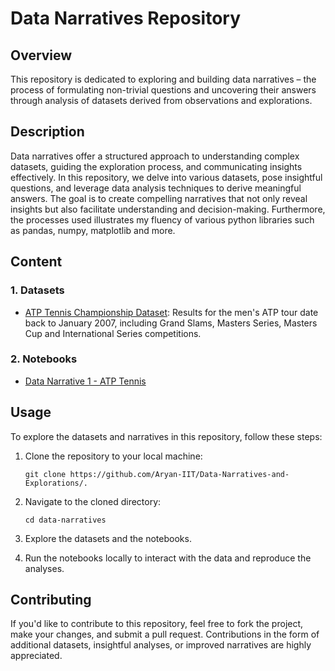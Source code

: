 # Data Narratives Repository

## Overview

This repository is dedicated to exploring and building data narratives – the process of formulating non-trivial questions and uncovering their answers through analysis of datasets derived from observations and explorations.

## Description

Data narratives offer a structured approach to understanding complex datasets, guiding the exploration process, and communicating insights effectively. In this repository, we delve into various datasets, pose insightful questions, and leverage data analysis techniques to derive meaningful answers. The goal is to create compelling narratives that not only reveal insights but also facilitate understanding and decision-making.
Furthermore, the processes used illustrates my fluency of various python libraries such as pandas, numpy, matplotlib and more. 

## Content

### 1. Datasets
- [ATP Tennis Championship Dataset](https://data.world/tylerudite/atp-match-data?authuser=3 ): Results for the men's ATP tour date back to January 2007, including Grand Slams, Masters Series, Masters Cup and International Series competitions.

### 2. Notebooks
  - [Data Narrative 1 - ATP Tennis](ATP%20Tennis/Data%20Narrative%20-%20ATP%20Tennis.ipynb)

## Usage

To explore the datasets and narratives in this repository, follow these steps:

1. Clone the repository to your local machine:

   ```
   git clone https://github.com/Aryan-IIT/Data-Narratives-and-Explorations/.
   ```

2. Navigate to the cloned directory:

   ```
   cd data-narratives
   ```

3. Explore the datasets and the notebooks.

4. Run the notebooks locally to interact with the data and reproduce the analyses.

## Contributing

If you'd like to contribute to this repository, feel free to fork the project, make your changes, and submit a pull request. Contributions in the form of additional datasets, insightful analyses, or improved narratives are highly appreciated.
